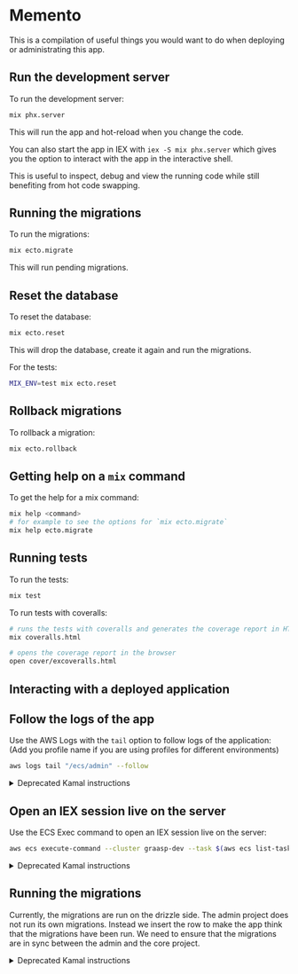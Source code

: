 # Memento

This is a compilation of useful things you would want to do when deploying or administrating this app.

## Run the development server

To run the development server:

```sh
mix phx.server
```

This will run the app and hot-reload when you change the code.

You can also start the app in IEX with `iex -S mix phx.server` which gives you the option to interact with the app in the interactive shell.

This is useful to inspect, debug and view the running code while still benefiting from hot code swapping.

## Running the migrations

To run the migrations:

```sh
mix ecto.migrate
```

This will run pending migrations.

## Reset the database

To reset the database:

```sh
mix ecto.reset
```

This will drop the database, create it again and run the migrations.

For the tests:

```sh
MIX_ENV=test mix ecto.reset
```

## Rollback migrations

To rollback a migration:

```sh
mix ecto.rollback
```

## Getting help on a `mix` command

To get the help for a mix command:

```sh
mix help <command>
# for example to see the options for `mix ecto.migrate`
mix help ecto.migrate
```

## Running tests

To run the tests:

```sh
mix test
```

To run tests with coveralls:

```sh
# runs the tests with coveralls and generates the coverage report in HTML format
mix coveralls.html

# opens the coverage report in the browser
open cover/excoveralls.html
```

## Interacting with a deployed application

## Follow the logs of the app

Use the AWS Logs with the `tail` option to follow logs of the application:
(Add you profile name if you are using profiles for different environments)

```sh
aws logs tail "/ecs/admin" --follow
```

<details>
    <summary>Deprecated Kamal instructions</summary>

To follow the logs of the server live:

```sh
kamal app logs -f
# or using the defined alias
kamal logs
```

To see logs since a period of time:

```sh
# see the logs for the last 5 minutes
kamal app logs -s 5m
```

</details>

## Open an IEX session live on the server

Use the ECS Exec command to open an IEX session live on the server:

```sh
aws ecs execute-command --cluster graasp-dev --task $(aws ecs list-tasks --cluster graasp-dev --query 'taskArns[0]' --output text) --container admin --command "/app/bin/admin remote" --interactive
```

<details>
    <summary>Deprecated Kamal instructions</summary>

You can open an IEX session live on the server with:

```sh
kamal app exec --interactive --reuse "/app/bin/admin remote"
# or using the alias
kamal console
```

</details>

## Running the migrations

Currently, the migrations are run on the drizzle side. The admin project does not run its own migrations. Instead we insert the row to make the app think that the migrations have been run. We need to ensure that the migrations are in sync between the admin and the core project.

<details>
    <summary>Deprecated Kamal instructions</summary>

You can run the migrations using the provided release script:

```sh
kamal app exec --interactive --reuse "/app/bin/migrate"
# or with the defined alias
kamal migrate
```

It is also possible to run the migrations automatically by defining a docker-entrypoint file that executes the migration script. This is dscribed in more details in [this article](https://blog.appsignal.com/2025/06/10/deploying-phoenix-applications-with-kamal.html#automating-database-migrations-with-kamal)

</details>
